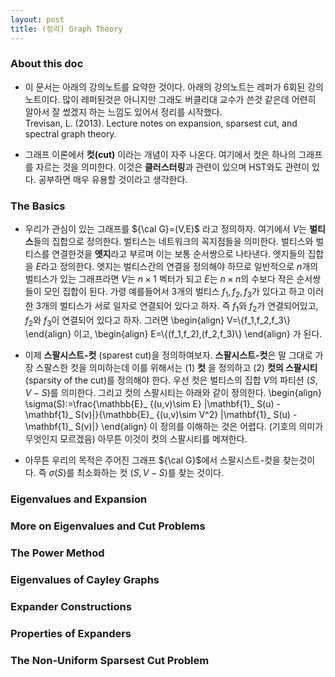 ```yaml
---
layout: post
title: (정리) Graph Theory
---
```

 
### About this doc 
- 이 문서는 아래의 강의노트를 요약한 것이다. 아래의 강의노트는 레퍼가 6회된 강의노트이다. 많이 레퍼된것은 아니지만 그래도 버클리대 교수가 쓴것 같은데 어련히 알아서 잘 썼겠지 하는 느낌도 있어서 정리를 시작했다. <br/>
Trevisan, L. (2013). Lecture notes on expansion, sparsest cut, and spectral graph theory.

- 그래프 이론에서 **컷(cut)** 이라는 개념이 자주 나온다. 여기에서 컷은 하나의 그래프를 자르는 것을 의미한다. 이것은 **클러스터링**과 관련이 있으며 HST와도 관련이 있다. 공부하면 매우 유용할 것이라고 생각한다. 

### The Basics 
- 우리가 관심이 있는 그래프를 ${\cal G}=(V,E)$ 라고 정의하자. 여기에서 $V$는 **벌티스**들의 집합으로 정의한다. 벌티스는 네트워크의 꼭지점들을 의미한다. 벌티스와 벌티스를 연결한것을 **엣지**라고 부르며 이는 보통 순서쌍으로 나타낸다. 엣지들의 집합을 $E$라고 정의한다. 엣지는 벌티스간의 연결을 정의해야 하므로 일반적으로 $n$개의 벌티스가 있는 그래프라면 $V$는 $n \times 1$ 벡터가 되고 $E$는 $n \times n$의 수보다 작은 순서쌍들이 모인 집합이 된다. 가령 예를들어서 3개의 벌티스 $f_1,f_2,f_3$가 있다고 하고 이러한 3개의 벌티스가 서로 일자로 연결되어 있다고 하자. 즉 $f_1$와 $f_2$가 연결되어있고, $f_2$와 $f_3$이 연결되어 있다고 하자. 그러면 
\begin{align}
V=\\{f_1,f_2,f_3\\}
\end{align}
이고, 
\begin{align}
E=\\{(f_1,f_2),(f_2,f_3)\\}
\end{align}
가 된다. 

- 이제 **스팔시스트-컷** (sparest cut)을 정의하여보자. **스팔시스트-컷**은 말 그대로 가장 스팔스한 컷을 의미하는데 이를 위해서는 (1) **컷** 을 정의하고 (2) **컷의 스팔시티** (sparsity of the cut)를 정의해야 한다. 우선 컷은 벌티스의 집합 $V$의 파티션 $(S,V-S)$를 의미한다. 그리고 컷의 스팔시티는 아래와 같이 정의한다. 
\begin{align}
\sigma(S):=\frac{\mathbb{E}_ {(u,v)\sim E} |\mathbf{1}_ S(u) - \mathbf{1}_ S(v)|}{\mathbb{E}_ {(u,v)\sim V^2} |\mathbf{1}_ S(u) - \mathbf{1}_ S(v)|}
\end{align}
이 정의를 이해하는 것은 어렵다. (기호의 의미가 무엇인지 모르겠음) 아무튼 이것이 컷의 스팔시티를 메져한다. 

- 아무튼 우리의 목적은 주어진 그래프 ${\cal G}$에서 스팔시스트-컷을 찾는것이다. 즉 $\sigma(S)$를 최소화하는 컷 $(S,V-S)$를 찾는 것이다. 

### Eigenvalues and Expansion 

### More on Eigenvalues and Cut Problems 

### The Power Method 

### Eigenvalues of Cayley Graphs

### Expander Constructions 

### Properties of Expanders 

### The Non-Uniform Sparsest Cut Problem
